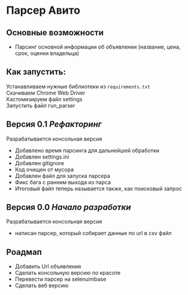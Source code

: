 # Парсер Авито

## Основные возможности
- Парсинг основной информации об объявлении (название, цена, срок, оценки владельца)

## Как запустить: 
Устанавливаем нужные библиотеки из `requirements.txt`  
Скачиваем Chrome Web Driver  
Кастомизируем файл settings  
Запустить файл гun_parser

## Версия 0.1 _Рефакторинг_
Разрабатывается консольная версия  
- Добавлено время парсинга для дальнейшей обработки
- Добавлен settings.ini
- Добавлен gitignore
- Код очищен от мусора
- Добавлен файл для запуска парсера
- Фикс бага с ранним выхода из парса  
- Итоговый файл теперь называется также, как поисковый запрос  

## Версия 0.0 _Начало разработки_
Разрабатывается консольная версия  
- написан парсер, который собирает данные по url в csv файл


## Роадмап
- Добавить Url объявления
- Сделать консольную версию по красоте
- Перевести парсер на selenuimbase
- Сделать веб версию

